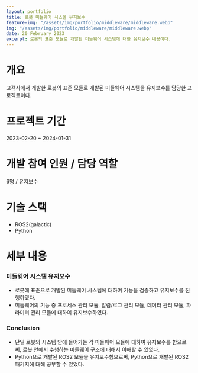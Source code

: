 ```yaml
---
layout: portfolio
title: 로봇 미들웨어 시스템 유지보수
feature-img: "/assets/img/portfolio/middleware/middleware.webp"
img: "/assets/img/portfolio/middleware/middleware.webp"
date: 20 February 2023
excerpt: 로봇의 표준 모듈로 개발된 미들웨어 시스템에 대한 유지보수 내용이다.
---
```


# 개요

고객사에서 개발한 로봇의 표준 모듈로 개발된 미들웨어 시스템을 유지보수를 담당한 프로젝트이다.

# 프로젝트 기간

2023-02-20 ~ 2024-01-31

# 개발 참여 인원 / 담당 역할

6명 / 유지보수

# 기술 스택

- ROS2(galactic)
- Python

# 세부 내용

### 미들웨어 시스템 유지보수

* 로봇에 표준으로 개발된 미들웨어 시스템에 대하여 기능을 검증하고 유지보수를 진행하였다.
* 미들웨어의 기능 중 프로세스 관리 모듈, 알람/로그 관리 모듈, 데이터 관리 모듈, 파라미터 관리 모듈에 대하여 유지보수하였다.

### Conclusion

* 단일 로봇의 시스템 안에 들어가는 각 미들웨어 모듈에 대하여 유지보수를 함으로써, 로봇 안에서 수행하는 미들웨어 구조에 대해서 이해할 수 있었다.
* Python으로 개발된 ROS2 모듈을 유지보수함으로써, Python으로 개발된 ROS2 패키지에 대해 공부할 수 있었다.